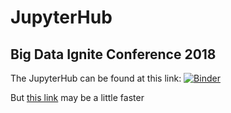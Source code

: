 # JupyterHub
## Big Data Ignite Conference 2018

The JupyterHub can be found at this link: [![Binder](https://mybinder.org/badge.svg)](https://mybinder.org/v2/gh/collinprather/BDI-2018-JupyterHub/master)

But [this link](https://mybinder.org/v2/gh/collinprather/BDI-2018-JupyterHub/master) may be a little faster